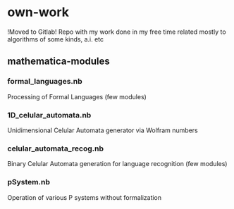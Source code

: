 # own-work
!Moved to Gitlab!
Repo with my work done in my free time related mostly to algorithms of some kinds, a.i. etc

## mathematica-modules
### formal_languages.nb
Processing of Formal Languages (few modules)
### 1D_celular_automata.nb
Unidimensional Celular Automata generator via Wolfram numbers
### celular_automata_recog.nb
Binary Celular Automata generation for language recognition (few modules)
### pSystem.nb
Operation of various P systems without formalization

##
